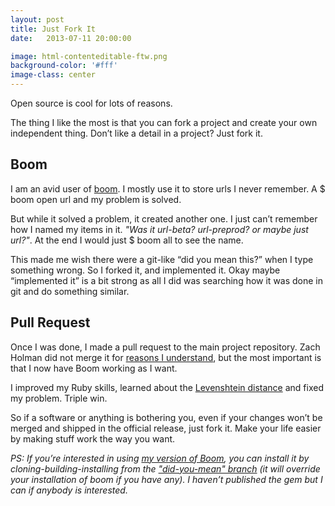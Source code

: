 ```yaml
---
layout: post
title: Just Fork It
date:   2013-07-11 20:00:00

image: html-contenteditable-ftw.png
background-color: '#fff'
image-class: center
---
```


<p>Open source is cool for lots of reasons.</p>
<p>The thing I like the most is that you can fork a project and create your own independent thing. Don’t like a detail in a project? Just fork it.</p>

<h2>Boom</h2>
<p>I am an avid user of <a target="_blank" href="http://zachholman.com/boom/">boom</a>. I mostly use it to store urls I never remember. A <span class="inline-code">$ boom open url</span> and my problem is solved.</p>
<p>But while it solved a problem, it created another one. I just can’t remember how I named my items in it. <em>"Was it url-beta? url-preprod? or maybe just url?"</em>. At the end I would just <span class="inline-code">$ boom all</span> to see the name.</p>
<p>This made me wish there were a git-like “did you mean this?” when I type something wrong. So I forked it, and implemented it. Okay maybe “implemented it” is a bit strong as all I did was searching how it was done in git and do something similar.</p>

<h2>Pull Request</h2>
<p>Once I was done, I made a pull request to the main project repository. Zach Holman did not merge it for <a target="_blank" href="https://github.com/holman/boom/pull/91#issuecomment-20705486">reasons I understand</a>, but the most important is that I now have Boom working as I want.</p>
<p>I improved my Ruby skills, learned about the <a target="_blank" href="http://en.wikipedia.org/wiki/Levenshtein_distance">Levenshtein distance</a> and fixed my problem. Triple win.</p>
<p>So if a software or anything is bothering you, even if your changes won’t be merged and shipped in the official release, just fork it. Make your life easier by making stuff work the way you want.</p>
<p><em>PS: If you’re interested in using </em><a target="_blank" href="https://github.com/romainberger/boom"><em>my version of Boom</em></a><em>, you can install it by cloning-building-installing from the </em><a target="_blank" href="https://github.com/romainberger/boom"><em>"did-you-mean" branch</em></a><em> (it will override your installation of boom if you have any). I haven’t published the gem but I can if anybody is interested.</em></p>
